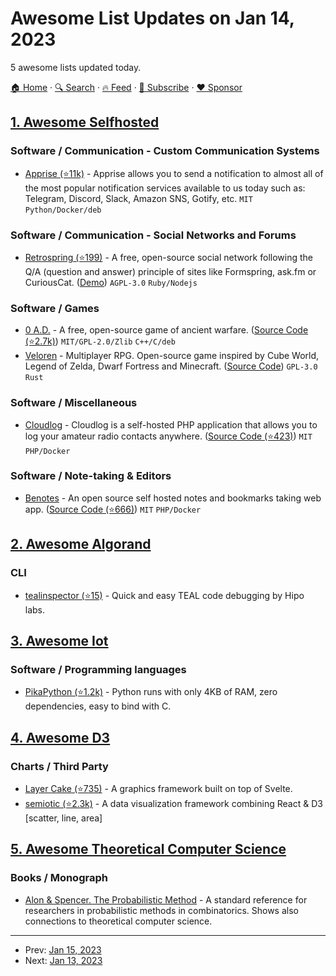 # Awesome List Updates on Jan 14, 2023

5 awesome lists updated today.

[🏠 Home](/README.md) · [🔍 Search](https://www.trackawesomelist.com/search/) · [🔥 Feed](https://www.trackawesomelist.com/rss.xml) · [📮 Subscribe](https://trackawesomelist.us17.list-manage.com/subscribe?u=d2f0117aa829c83a63ec63c2f&id=36a103854c) · [❤️  Sponsor](https://github.com/sponsors/theowenyoung)



## [1. Awesome Selfhosted](/content/awesome-selfhosted/awesome-selfhosted/README.md)

### Software / Communication - Custom Communication Systems

*   [Apprise (⭐11k)](https://github.com/caronc/apprise) - Apprise allows you to send a notification to almost all of the most popular notification services available to us today such as: Telegram, Discord, Slack, Amazon SNS, Gotify, etc. `MIT` `Python/Docker/deb`

### Software / Communication - Social Networks and Forums

*   [Retrospring (⭐199)](https://github.com/retrospring/retrospring) - A free, open-source social network following the Q/A (question and answer) principle of sites like Formspring, ask.fm or CuriousCat. ([Demo](https://retrospring.net)) `AGPL-3.0` `Ruby/Nodejs`

### Software / Games

*   [0 A.D.](https://play0ad.com/) - A free, open-source game of ancient warfare. ([Source Code (⭐2.7k)](https://github.com/0ad/0ad)) `MIT/GPL-2.0/Zlib` `C++/C/deb`
*   [Veloren](https://veloren.net/) - Multiplayer RPG. Open-source game inspired by Cube World, Legend of Zelda, Dwarf Fortress and Minecraft. ([Source Code](https://gitlab.com/veloren/veloren)) `GPL-3.0` `Rust`

### Software / Miscellaneous

*   [Cloudlog](https://magicbug.co.uk/cloudlog/) - Cloudlog is a self-hosted PHP application that allows you to log your amateur radio contacts anywhere. ([Source Code (⭐423)](https://github.com/magicbug/cloudlog)) `MIT` `PHP/Docker`

### Software / Note-taking & Editors

*   [Benotes](https://benotes.org/) - An open source self hosted notes and bookmarks taking web app. ([Source Code (⭐666)](https://github.com/fr0tt/benotes)) `MIT` `PHP/Docker`

## [2. Awesome Algorand](/content/aorumbayev/awesome-algorand/README.md)

### CLI

*   [tealinspector (⭐15)](https://github.com/Hipo/tealinspector) - Quick and easy TEAL code debugging by Hipo labs.

## [3. Awesome Iot](/content/HQarroum/awesome-iot/README.md)

### Software / Programming languages

*   [PikaPython (⭐1.2k)](https://github.com/pikastech/pikapython) - Python runs with only 4KB of RAM, zero dependencies, easy to bind with C.

## [4. Awesome D3](/content/wbkd/awesome-d3/README.md)

### Charts / Third Party

*   [Layer Cake (⭐735)](https://github.com/mhkeller/layercake) - A graphics framework built on top of Svelte.
*   [semiotic (⭐2.3k)](https://github.com/nteract/semiotic) - A data visualization framework combining React & D3 \[scatter, line, area]

## [5. Awesome Theoretical Computer Science](/content/mostafatouny/awesome-theoretical-computer-science/README.md)

### Books / Monograph

*   [Alon & Spencer. The Probabilistic Method](https://www.wiley.com/en-us/The+Probabilistic+Method%2C+4th+Edition-p-9781119061953) -  A standard reference for researchers in probabilistic methods in combinatorics. Shows also connections to theoretical computer science.

---

- Prev: [Jan 15, 2023](/content/2023/01/15/README.md)
- Next: [Jan 13, 2023](/content/2023/01/13/README.md)